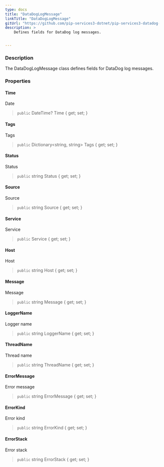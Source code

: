 ```yaml
---
type: docs
title: "DataDogLogMessage"
linkTitle: "DataDogLogMessage"
gitUrl: "https://github.com/pip-services3-dotnet/pip-services3-datadog-dotnet"
description: >
    Defines fields for DataDog log messages.


---
```


### Description

The DataDogLogMessage class defines fields for DataDog log messages.


### Properties

#### Time
Date
> `public` DateTime? Time { get; set; }

#### Tags
Tags
> `public` Dictionary\<string, string\> Tags { get; set; }
#### Status
Status
> `public` string Status { get; set; }
#### Source
Source
> `public` string Source { get; set; }
#### Service
Service
> `public` Service { get; set; }
#### Host
Host
> `public` string Host { get; set; }
#### Message
Message
> `public` string Message { get; set; }
#### LoggerName
Logger name
> `public` string LoggerName { get; set; }
#### ThreadName
Thread name
> `public` string ThreadName { get; set; }
#### ErrorMessage
Error message
> `public` string ErrorMessage { get; set; }
#### ErrorKind
Error kind
> `public` string ErrorKind { get; set; }
#### ErrorStack
Error stack
> `public` string ErrorStack { get; set; }

